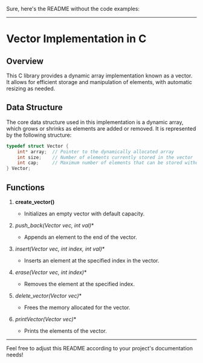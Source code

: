 Sure, here's the README without the code examples:

---

# Vector Implementation in C

## Overview

This C library provides a dynamic array implementation known as a vector. It allows for efficient storage and manipulation of elements, with automatic resizing as needed.

## Data Structure

The core data structure used in this implementation is a dynamic array, which grows or shrinks as elements are added or removed. It is represented by the following structure:

```c
typedef struct Vector {
    int* array;  // Pointer to the dynamically allocated array
    int size;    // Number of elements currently stored in the vector
    int cap;     // Maximum number of elements that can be stored without resizing
} Vector;
```

## Functions

1. **create_vector()**
   - Initializes an empty vector with default capacity.

2. **push_back(Vector* vec, int val)**
   - Appends an element to the end of the vector.

3. **insert(Vector* vec, int index, int val)**
   - Inserts an element at the specified index in the vector.

4. **erase(Vector* vec, int index)**
   - Removes the element at the specified index.

5. **delete_vector(Vector* vec)**
   - Frees the memory allocated for the vector.

6. **printVector(Vector* vec)**
   - Prints the elements of the vector.

---

Feel free to adjust this README according to your project's documentation needs!
